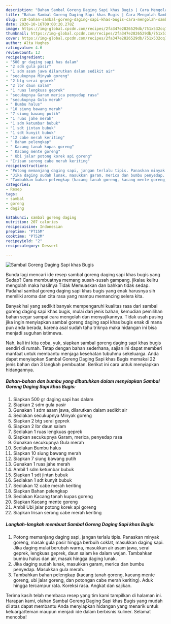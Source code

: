 ```yaml
---
description: "Bahan Sambal Goreng Daging Sapi khas Bugis | Cara Mengolah Sambal Goreng Daging Sapi khas Bugis Yang Bisa Manjain Lidah"
title: "Bahan Sambal Goreng Daging Sapi khas Bugis | Cara Mengolah Sambal Goreng Daging Sapi khas Bugis Yang Bisa Manjain Lidah"
slug: 718-bahan-sambal-goreng-daging-sapi-khas-bugis-cara-mengolah-sambal-goreng-daging-sapi-khas-bugis-yang-bisa-manjain-lidah
date: 2020-10-16T09:00:20.278Z
image: https://img-global.cpcdn.com/recipes/2fa347e2826529db/751x532cq70/sambal-goreng-daging-sapi-khas-bugis-foto-resep-utama.jpg
thumbnail: https://img-global.cpcdn.com/recipes/2fa347e2826529db/751x532cq70/sambal-goreng-daging-sapi-khas-bugis-foto-resep-utama.jpg
cover: https://img-global.cpcdn.com/recipes/2fa347e2826529db/751x532cq70/sambal-goreng-daging-sapi-khas-bugis-foto-resep-utama.jpg
author: Alta Hughes
ratingvalue: 4.6
reviewcount: 13
recipeingredient:
- "500 gr daging sapi has dalam"
- "2 sdm gula pasir"
- "1 sdm asam jawa dilarutkan dalam sedikit air"
- "secukupnya Minyak goreng"
- "2 btg serai geprek"
- "2 lbr daun salam"
- "1 ruas lengkuas geprek"
- "secukupnya Garam merica penyedap rasa"
- "secukupnya Gula merah"
- " Bumbu halus"
- "10 siung bawang merah"
- "7 siung bawang putih"
- "1 ruas jahe merah"
- "1 sdm ketumbar bubuk"
- "1 sdt jintan bubuk"
- "1 sdt kunyit bubuk"
- "12 cabe merah keriting"
- " Bahan pelengkap"
- " Kacang tanah kupas goreng"
- " Kacang mente goreng"
- " Ubi jalar potong korek api goreng"
- "Irisan serong cabe merah keriting"
recipeinstructions:
- "Potong memanjang daging sapi, jangan terlalu tipis. Panaskan minyak goreng, masak gula pasir hingga berbuih coklat, masukkan daging sapi. Jika daging mulai berubah warna, masukkan air asam jawa, serai geprek, lengkuas geprek, daun salam ke dalam wajan. Tambahkan bumbu halus dan air, masak hingga daging lunak."
- "Jika daging sudah lunak, masukkan garam, merica dan bumbu penyedap. Masukkan gula merah."
- "Tambahkan bahan pelengkap (kacang tanah goreng, kacang mente goreng, ubi jalar goreng, dan potongan cabe merah keriting). Aduk hingga tercampur rata. Koreksi rasa. Angkat dan sajikan."
categories:
- Resep
tags:
- sambal
- goreng
- daging

katakunci: sambal goreng daging 
nutrition: 207 calories
recipecuisine: Indonesian
preptime: "PT15M"
cooktime: "PT52M"
recipeyield: "2"
recipecategory: Dessert

---
```



![Sambal Goreng Daging Sapi khas Bugis](https://img-global.cpcdn.com/recipes/2fa347e2826529db/751x532cq70/sambal-goreng-daging-sapi-khas-bugis-foto-resep-utama.jpg)

Bunda lagi mencari ide resep sambal goreng daging sapi khas bugis yang Sedap? Cara membuatnya memang susah-susah gampang. jikalau keliru mengolah maka hasilnya Tidak Memuaskan dan bahkan tidak sedap. Padahal sambal goreng daging sapi khas bugis yang enak harusnya sih memiliki aroma dan cita rasa yang mampu memancing selera kita.



Banyak hal yang sedikit banyak mempengaruhi kualitas rasa dari sambal goreng daging sapi khas bugis, mulai dari jenis bahan, kemudian pemilihan bahan segar sampai cara mengolah dan menyajikannya. Tidak usah pusing jika ingin menyiapkan sambal goreng daging sapi khas bugis enak di mana pun anda berada, karena asal sudah tahu triknya maka hidangan ini bisa menjadi suguhan istimewa.


Nah, kali ini kita coba, yuk, siapkan sambal goreng daging sapi khas bugis sendiri di rumah. Tetap dengan bahan sederhana, sajian ini dapat memberi manfaat untuk membantu menjaga kesehatan tubuhmu sekeluarga. Anda dapat menyiapkan Sambal Goreng Daging Sapi khas Bugis memakai 22 jenis bahan dan 3 langkah pembuatan. Berikut ini cara untuk menyiapkan hidangannya.

<!--inarticleads1-->

##### Bahan-bahan dan bumbu yang dibutuhkan dalam menyiapkan Sambal Goreng Daging Sapi khas Bugis:

1. Siapkan 500 gr daging sapi has dalam
1. Siapkan 2 sdm gula pasir
1. Gunakan 1 sdm asam jawa, dilarutkan dalam sedikit air
1. Sediakan secukupnya Minyak goreng
1. Siapkan 2 btg serai geprek
1. Siapkan 2 lbr daun salam
1. Sediakan 1 ruas lengkuas geprek
1. Siapkan secukupnya Garam, merica, penyedap rasa
1. Gunakan secukupnya Gula merah
1. Sediakan  Bumbu halus
1. Siapkan 10 siung bawang merah
1. Siapkan 7 siung bawang putih
1. Gunakan 1 ruas jahe merah
1. Ambil 1 sdm ketumbar bubuk
1. Siapkan 1 sdt jintan bubuk
1. Sediakan 1 sdt kunyit bubuk
1. Sediakan 12 cabe merah keriting
1. Siapkan  Bahan pelengkap
1. Sediakan  Kacang tanah kupas goreng
1. Siapkan  Kacang mente goreng
1. Ambil  Ubi jalar potong korek api goreng
1. Siapkan Irisan serong cabe merah keriting




<!--inarticleads2-->

##### Langkah-langkah membuat Sambal Goreng Daging Sapi khas Bugis:

1. Potong memanjang daging sapi, jangan terlalu tipis. Panaskan minyak goreng, masak gula pasir hingga berbuih coklat, masukkan daging sapi. Jika daging mulai berubah warna, masukkan air asam jawa, serai geprek, lengkuas geprek, daun salam ke dalam wajan. Tambahkan bumbu halus dan air, masak hingga daging lunak.
1. Jika daging sudah lunak, masukkan garam, merica dan bumbu penyedap. Masukkan gula merah.
1. Tambahkan bahan pelengkap (kacang tanah goreng, kacang mente goreng, ubi jalar goreng, dan potongan cabe merah keriting). Aduk hingga tercampur rata. Koreksi rasa. Angkat dan sajikan.




Terima kasih telah membaca resep yang tim kami tampilkan di halaman ini. Harapan kami, olahan Sambal Goreng Daging Sapi khas Bugis yang mudah di atas dapat membantu Anda menyiapkan hidangan yang menarik untuk keluarga/teman maupun menjadi ide dalam berbisnis kuliner. Selamat mencoba!
